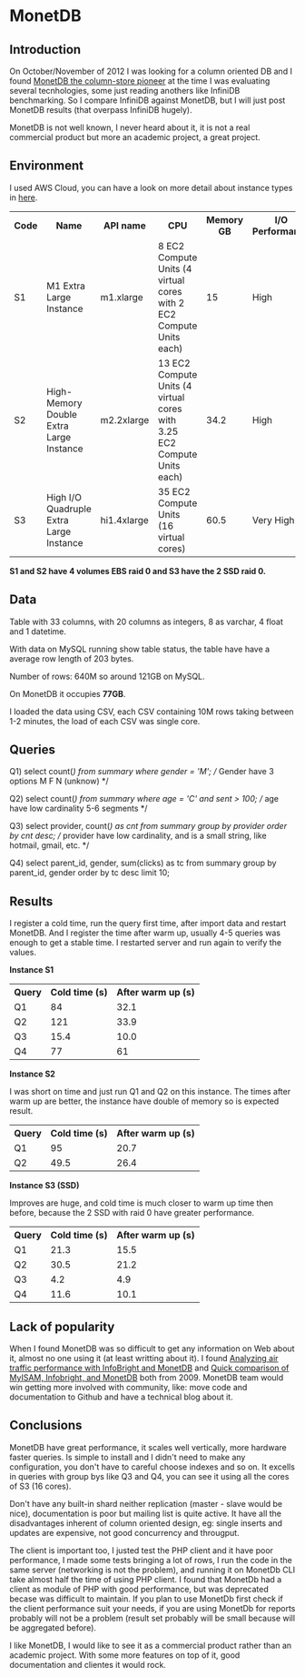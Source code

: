 MonetDB
=============================

Introduction
------------

On October/November of 2012 I was looking for a column oriented DB and I found [MonetDB the column-store pioneer](http://www.monetdb.org/Home) at the time I was evaluating several tecnhologies, some just reading anothers like InfiniDB benchmarking. So I compare InfiniDB against MonetDB, but I will just post MonetDB results (that overpass InfiniDB hugely).

MonetDB is not well known, I never heard about it, it is not a real commercial product but more an academic project, a great project.

Environment
------------

I used AWS Cloud, you can have a look on more detail about instance types in [here](http://aws.amazon.com/ec2/instance-types/).

<table>
  <tr>
    <th>Code</th>
    <th>Name</th>
    <th>API name</th>
    <th>CPU</th>
    <th>Memory GB</th>
    <th>I/O Performance</th>
  </tr>
  <tr>
    <td>S1</td>
    <td>M1 Extra Large Instance</td>
    <td>m1.xlarge</td>
    <td>8 EC2 Compute Units (4 virtual cores with 2 EC2 Compute Units each)</td>
    <td>15</td>
    <td>High</td>
  </tr>
  <tr>
    <td>S2</td>
    <td>High-Memory Double Extra Large Instance</td>
    <td>m2.2xlarge</td>
    <td>13 EC2 Compute Units (4 virtual cores with 3.25 EC2 Compute Units each)</td>
    <td>34.2</td>
    <td>High</td>    
  </tr>
  <tr>
    <td>S3</td>
    <td>High I/O Quadruple Extra Large Instance</td>
    <td>hi1.4xlarge</td>
    <td>35 EC2 Compute Units (16 virtual cores)</td>
    <td>60.5</td>
    <td>Very High</td>
  </tr>  
</table>

**S1 and S2 have 4 volumes EBS raid 0 and S3 have the 2 SSD raid 0.**

Data
------------

Table with 33 columns, with 20 columns as integers, 8 as varchar, 4 float and 1 datetime.

With data on MySQL running show table status, the table have have a average row length of 203 bytes.

Number of rows: 640M so around 121GB on MySQL.

On MonetDB it occupies **77GB**.

I loaded the data using CSV, each CSV containing 10M rows taking between 1-2 minutes, the load of each CSV was single core.

Queries
------------

Q1) select count(*) from summary where gender = 'M'; /* Gender have 3 options M F N (unknow) */

Q2) select count(*) from summary where age = 'C' and sent > 100; /* age have low cardinality 5-6 segments */

Q3) select provider, count(*) as cnt from summary group by provider order by cnt desc; /* provider have low cardinality, and is a small string, like hotmail, gmail, etc. */

Q4) select parent_id, gender, sum(clicks) as tc from summary group by parent_id, gender order by tc desc limit 10;

Results
------------

I register a cold time, run the query first time, after import data and restart MonetDB. And I register the time after warm up, usually 4-5 queries was enough to get a stable time. I restarted server and run again to verify the values.

**Instance S1**

<table>
  <tr>
    <th>Query</th>
    <th>Cold time (s)</th>
    <th>After warm up (s)</th>
  </tr>
  <tr>
    <td>Q1</td>
    <td>84</td>
    <td>32.1</td>
  </tr>
  <tr>
    <td>Q2</td>
    <td>121</td>
    <td>33.9</td>
  </tr>
  <tr>
    <td>Q3</td>
    <td>15.4</td>
    <td>10.0</td>
  </tr>
  <tr>
    <td>Q4</td>
    <td>77</td>
    <td>61</td>
  </tr> 
</table>

**Instance S2**

I was short on time and just run Q1 and Q2 on this instance. The times after warm up are better, the instance have double of memory so is expected result.

<table>
  <tr>
    <th>Query</th>
    <th>Cold time (s)</th>
    <th>After warm up (s)</th>
  </tr>
  <tr>
    <td>Q1</td>
    <td>95</td>
    <td>20.7</td>
  </tr>
  <tr>
    <td>Q2</td>
    <td>49.5</td>
    <td>26.4</td>
  </tr>
</table>

**Instance S3 (SSD)**

Improves are huge, and cold time is much closer to warm up time then before, because the 2 SSD with raid 0 have greater performance.

<table>
  <tr>
    <th>Query</th>
    <th>Cold time (s)</th>
    <th>After warm up (s)</th>
  </tr>
  <tr>
    <td>Q1</td>
    <td>21.3</td>
    <td>15.5</td>
  </tr>
  <tr>
    <td>Q2</td>
    <td>30.5</td>
    <td>21.2</td>
  </tr>
  <tr>
    <td>Q3</td>
    <td>4.2</td>
    <td>4.9</td>
  </tr>
  <tr>
    <td>Q4</td>
    <td>11.6</td>
    <td>10.1</td>
  </tr> 
</table>

Lack of popularity
------------

When I found MonetDB was so difficult to get any information on Web about it, almost no one using it (at least writting about it). I found [Analyzing air traffic performance with InfoBright and MonetDB](http://www.mysqlperformanceblog.com/2009/10/02/analyzing-air-traffic-performance-with-infobright-and-monetdb/) and [Quick comparison of MyISAM, Infobright, and MonetDB](http://www.mysqlperformanceblog.com/2009/09/29/quick-comparison-of-myisam-infobright-and-monetdb/) both from 2009. MonetDB team would win getting more involved with community, like: move code and documentation to Github and have a technical blog about it.

Conclusions
------------

MonetDB have great performance, it scales well vertically, more hardware faster queries. Is simple to install and I didn't need to make any configuration, you don't have to careful choose indexes and so on. It excells in queries with group bys like Q3 and Q4, you can see it using all the cores of S3 (16 cores).

Don't have any built-in shard neither replication (master - slave would be nice), documentation is poor but mailing list is quite active. It have all the disadvantages inherent of column oriented design, eg: single inserts and updates are expensive, not good concurrency and througput.

The client is important too, I justed test the PHP client and it have poor performance, I made some tests bringing a lot of rows, I run the code in the same server (networking is not the problem), and running it on MonetDb CLI take almost half the time of using PHP client. I found that MonetDb had a client as module of PHP with good performance, but was deprecated becase was difficult to maintain. If you plan to use MonetDb first check if the client performance suit your needs, if you are using MonetDb for reports probably will not be a problem (result set probably will be small because will be aggregated before).

I like MonetDB, I would like to see it as a commercial product rather than an academic project. With some more features on top of it, good documentation and clientes it would rock.


